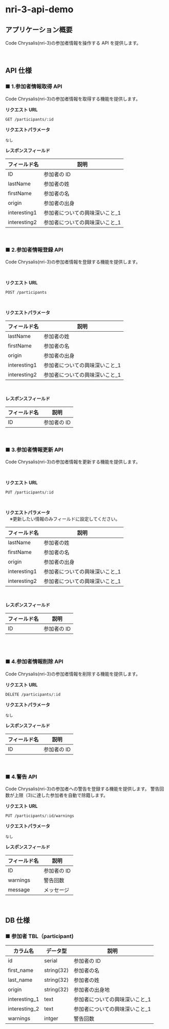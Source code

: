 # nri-3-api-demo

## アプリケーション概要

Code Chrysalis(nri-3)の参加者情報を操作する API を提供します。

<br>

## API 仕様

### ■ 1.参加者情報取得 API

Code Chrysalis(nri-3)の参加者情報を取得する機能を提供します。

**リクエスト URL**

```
GET /participants/:id
```

**リクエストパラメータ**

```
なし
```

**レスポンスフィールド**

| フィールド名 | 説明                            |
| ------------ | ------------------------------- |
| ID           | 参加者の ID                     |
| lastName     | 参加者の姓                      |
| firstName    | 参加者の名                      |
| origin       | 参加者の出身                    |
| interesting1 | 参加者についての興味深いこと\_1 |
| interesting2 | 参加者についての興味深いこと\_1 |

<br>

### ■ 2.参加者情報登録 API

Code Chrysalis(nri-3)の参加者情報を登録する機能を提供します。

<br>

**リクエスト URL**

```
POST /participants
```

<br>

**リクエストパラメータ**

| フィールド名 | 説明                            |
| ------------ | ------------------------------- |
| lastName     | 参加者の姓                      |
| firstName    | 参加者の名                      |
| origin       | 参加者の出身                    |
| interesting1 | 参加者についての興味深いこと\_1 |
| interesting2 | 参加者についての興味深いこと\_1 |

<br>

**レスポンスフィールド**

| フィールド名 | 説明        |
| ------------ | ----------- |
| ID           | 参加者の ID |

<br>

### ■ 3.参加者情報更新 API

Code Chrysalis(nri-3)の参加者情報を更新する機能を提供します。

<br>

**リクエスト URL**

```
PUT /participants/:id
```

<br>

**リクエストパラメータ**  
　※更新したい情報のみフィールドに設定してください。

| フィールド名 | 説明                            |
| ------------ | ------------------------------- |
| lastName     | 参加者の姓                      |
| firstName    | 参加者の名                      |
| origin       | 参加者の出身                    |
| interesting1 | 参加者についての興味深いこと\_1 |
| interesting2 | 参加者についての興味深いこと\_1 |

<br>

**レスポンスフィールド**

| フィールド名 | 説明        |
| ------------ | ----------- |
| ID           | 参加者の ID |

<br>

<br>

### ■ 4.参加者情報削除 API

Code Chrysalis(nri-3)の参加者情報を削除する機能を提供します。

**リクエスト URL**

```
DELETE /participants/:id
```

**リクエストパラメータ**

```
なし
```

**レスポンスフィールド**

| フィールド名 | 説明        |
| ------------ | ----------- |
| ID           | 参加者の ID |

<br>

### ■ 4.警告 API

Code Chrysalis(nri-3)の参加者への警告を登録する機能を提供します。
警告回数が上限（3)に達した参加者を自動で除籍します。

**リクエスト URL**

```
PUT /participants/:id/warnings
```

**リクエストパラメータ**

```
なし
```

**レスポンスフィールド**

| フィールド名 | 説明        |
| ------------ | ----------- |
| ID           | 参加者の ID |
| warnings     | 警告回数    |
| message      | メッセージ  |

<br>

## DB 仕様

### ■ 参加者 TBL（participant)

| カラム名      | データ型   | 説明                            |
| ------------- | ---------- | ------------------------------- |
| id            | serial     | 参加者の ID                     |
| first_name    | string(32) | 参加者の名                      |
| last_name     | string(32) | 参加者の姓                      |
| origin        | string(32) | 参加者の出身地                  |
| interesting_1 | text       | 参加者についての興味深いこと\_1 |
| interesting_2 | text       | 参加者についての興味深いこと\_1 |
| warnings      | intger     | 警告回数                        |
